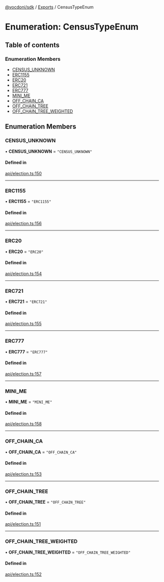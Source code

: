 [@vocdoni/sdk](/sdk) / [Exports](../modules) / CensusTypeEnum

# Enumeration: CensusTypeEnum

## Table of contents

### Enumeration Members

- [CENSUS\_UNKNOWN](CensusTypeEnum.md#census_unknown)
- [ERC1155](CensusTypeEnum#erc1155)
- [ERC20](CensusTypeEnum#erc20)
- [ERC721](CensusTypeEnum#erc721)
- [ERC777](CensusTypeEnum#erc777)
- [MINI\_ME](CensusTypeEnum.md#mini_me)
- [OFF\_CHAIN\_CA](CensusTypeEnum.md#off_chain_ca)
- [OFF\_CHAIN\_TREE](CensusTypeEnum.md#off_chain_tree)
- [OFF\_CHAIN\_TREE\_WEIGHTED](CensusTypeEnum.md#off_chain_tree_weighted)

## Enumeration Members

### CENSUS\_UNKNOWN

• **CENSUS\_UNKNOWN** = ``"CENSUS_UNKNOWN"``

#### Defined in

[api/election.ts:150](https://github.com/vocdoni/vocdoni-sdk/blob/0a4464c/src/api/election.ts#L150)

___

### ERC1155

• **ERC1155** = ``"ERC1155"``

#### Defined in

[api/election.ts:156](https://github.com/vocdoni/vocdoni-sdk/blob/0a4464c/src/api/election.ts#L156)

___

### ERC20

• **ERC20** = ``"ERC20"``

#### Defined in

[api/election.ts:154](https://github.com/vocdoni/vocdoni-sdk/blob/0a4464c/src/api/election.ts#L154)

___

### ERC721

• **ERC721** = ``"ERC721"``

#### Defined in

[api/election.ts:155](https://github.com/vocdoni/vocdoni-sdk/blob/0a4464c/src/api/election.ts#L155)

___

### ERC777

• **ERC777** = ``"ERC777"``

#### Defined in

[api/election.ts:157](https://github.com/vocdoni/vocdoni-sdk/blob/0a4464c/src/api/election.ts#L157)

___

### MINI\_ME

• **MINI\_ME** = ``"MINI_ME"``

#### Defined in

[api/election.ts:158](https://github.com/vocdoni/vocdoni-sdk/blob/0a4464c/src/api/election.ts#L158)

___

### OFF\_CHAIN\_CA

• **OFF\_CHAIN\_CA** = ``"OFF_CHAIN_CA"``

#### Defined in

[api/election.ts:153](https://github.com/vocdoni/vocdoni-sdk/blob/0a4464c/src/api/election.ts#L153)

___

### OFF\_CHAIN\_TREE

• **OFF\_CHAIN\_TREE** = ``"OFF_CHAIN_TREE"``

#### Defined in

[api/election.ts:151](https://github.com/vocdoni/vocdoni-sdk/blob/0a4464c/src/api/election.ts#L151)

___

### OFF\_CHAIN\_TREE\_WEIGHTED

• **OFF\_CHAIN\_TREE\_WEIGHTED** = ``"OFF_CHAIN_TREE_WEIGHTED"``

#### Defined in

[api/election.ts:152](https://github.com/vocdoni/vocdoni-sdk/blob/0a4464c/src/api/election.ts#L152)
